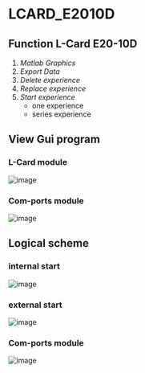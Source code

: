 # LCARD_E2010D

## Function L-Card E20-10D
1. *Matlab Graphics*
2. *Export Data*
3. *Delete experience*
4. *Replace experience*
5. *Start experience*
   * one experience
   * series experience

## View Gui program
### L-Card module
![image](https://user-images.githubusercontent.com/25815343/60791688-b4d92d00-a153-11e9-8bb2-352a2c76aa24.png)
### Com-ports module
![image](https://user-images.githubusercontent.com/25815343/60792247-e8688700-a154-11e9-9837-0549b7c59e6c.png)
## Logical scheme
### internal start
![image](https://user-images.githubusercontent.com/25815343/60793190-b22c0700-a156-11e9-9efd-91489d28f122.png)
### external start
![image](https://user-images.githubusercontent.com/25815343/60793318-fddeb080-a156-11e9-8a70-9a2c32a5d436.png)
### Com-ports module 
![image](https://user-images.githubusercontent.com/25815343/60793360-16e76180-a157-11e9-863d-b5c9aa7c7a76.png)
